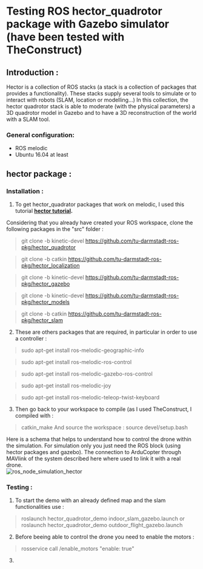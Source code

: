 
# Testing ROS hector_quadrotor package with Gazebo simulator (have been tested with TheConstruct)

## Introduction :
Hector is a collection of ROS stacks (a stack is a collection of packages that provides a
functionality).
These stacks supply several tools to simulate or to interact with robots (SLAM, location
or modelling...)
In this collection, the hector quadrotor stack is able to moderate (with the physical parameters) a 3D quadrotor model in Gazebo and to have a 3D reconstruction of the world with
a SLAM tool.

### General configuration:
- ROS melodic
- Ubuntu 16.04 at least  


## hector package : 


### Installation :
1. To get hector_quadrator packages that work on melodic, I used this tutorial **[hector tutorial](https://github.com/basavarajnavalgund/hector-quadrotor).**

Considering that you already have created your ROS workspace, clone the following packages in the "src" folder :
> git clone -b kinetic-devel https://github.com/tu-darmstadt-ros-pkg/hector_quadrotor

> git clone -b catkin https://github.com/tu-darmstadt-ros-pkg/hector_localization

> git clone -b kinetic-devel https://github.com/tu-darmstadt-ros-pkg/hector_gazebo

> git clone -b kinetic-devel https://github.com/tu-darmstadt-ros-pkg/hector_models

> git clone -b catkin https://github.com/tu-darmstadt-ros-pkg/hector_slam

2. These are others packages that are required, in particular in order to use a controller : 
> sudo apt-get install ros-melodic-geographic-info

> sudo apt-get install ros-melodic-ros-control

> sudo apt-get install ros-melodic-gazebo-ros-control

> sudo apt-get install ros-melodic-joy

> sudo apt-get install ros-melodic-teleop-twist-keyboard


3. Then go back to your workspace to compile (as I used TheConstruct, I compiled with :  
> catkin_make
And source the workspace :
> source devel/setup.bash 


Here is a schema that helps to understand how to control the drone within the simulation. For simulation only you just need the ROS block (using hector packages and gazebo). The connection to ArduCopter through MAVlink of the system described here where used to link it with a real drone. 
<br>
![ros_node_simulation_hector](https://user-images.githubusercontent.com/47387835/109682712-91f45b80-7b76-11eb-8c2b-fbd4d721ede6.PNG)
<br>



### Testing : 

1. To start the demo with an already defined map and the slam functionalities use : 
> roslaunch hector_quadrotor_demo indoor_slam_gazebo.launch
or
> roslaunch hector_quadrotor_demo outdoor_flight_gazebo.launch

2. Before beeing able to control the drone you need to enable the motors :
> rosservice call /enable_motors "enable: true"

3.
